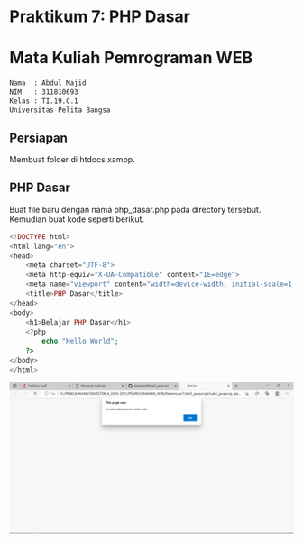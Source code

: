 # Praktikum 7: PHP Dasar
# Mata Kuliah Pemrograman WEB
```
Nama  : Abdul Majid
NIM   : 311810693
Kelas : TI.19.C.1
Universitas Pelita Bangsa
```
## Persiapan
Membuat folder di htdocs xampp.

## PHP Dasar
Buat file baru dengan nama php_dasar.php pada directory tersebut. Kemudian buat
kode seperti berikut.
```PHP
<!DOCTYPE html>
<html lang="en">
<head>
    <meta charset="UTF-8">
    <meta http-equiv="X-UA-Compatible" content="IE=edge">
    <meta name="viewport" content="width=device-width, initial-scale=1.0">
    <title>PHP Dasar</title>
</head>
<body>
    <h1>Belajar PHP Dasar</h1>
    <?php
        echo "Hello World";
    ?>
</body>
</html>
```
![2.1](https://github.com/abdulmajid96/lab5_javascript/blob/main/SS/2.1.PNG)


